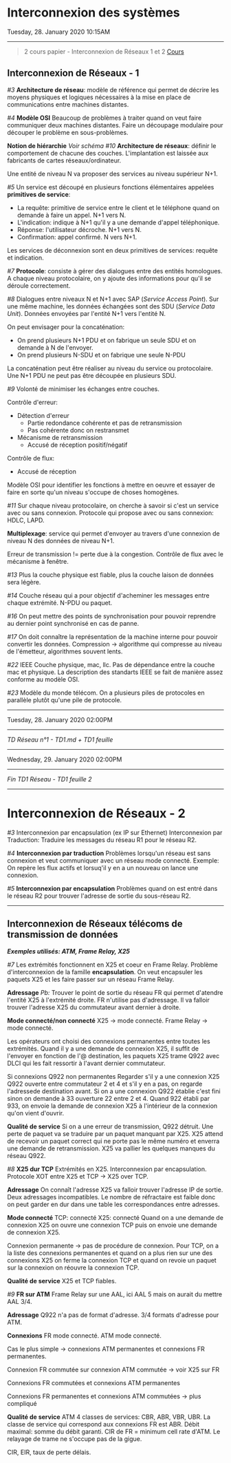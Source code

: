 # Interconnexion des systèmes

Tuesday, 28. January 2020 10:15AM

---

> 2 cours papier - Interconnexion de Réseaux 1 et 2
> [Cours](http://irt.enseeiht.fr/beylot/enseignement/index.html) 

## Interconnexion de Réseaux - 1

*#3*
**Architecture de réseau**: modèle de référence qui permet de décrire les moyens physiques et logiques nécessaires à la mise en place de communications entre machines distantes.

*#4*
**Modèle OSI**
Beaucoup de problèmes à traiter quand on veut faire communiquer deux machines distantes.
Faire un découpage modulaire pour découper le problème en sous-problèmes.

**Notion de hiérarchie**
*Voir schéma #10*
**Architecture de réseaux**: définir le comportement de chacune des couches.
L'implantation est laissée aux fabricants de cartes réseaux/ordinateur.

Une entité de niveau N va proposer des services au niveau supérieur N+1.

*#5*
Un service est découpé en plusieurs fonctions élémentaires appelées **primitives de service**:

- La requête: primitive de service entre le client et le téléphone quand on demande à faire un appel. N+1 vers N.
- L'indication: indique à N+1 qu'il y a une demande d'appel téléphonique.
- Réponse: l'utilisateur décroche. N+1 vers N.
- Confirmation: appel confirmé. N vers N+1.

Les services de déconnexion sont en deux primitives de services: requête et indication.

*#7*
**Protocole**: consiste à gérer des dialogues entre des entités homologues.
A chaque niveau protocolaire, on y ajoute des informations pour qu'il se déroule correctement.

*#8*
Dialogues entre niveaux N et N+1 avec SAP (*Service Access Point*).
Sur une même machine, les données échangées sont des SDU (*Service Data Unit*). Données envoyées par l'entité N+1 vers l'entité N.

On peut envisager pour la concaténation:

- On prend plusieurs N+1 PDU et on fabrique un seule SDU et on demande à N de l'envoyer.
- On prend plusieurs N-SDU et on fabrique une seule N-PDU

La concaténation peut être réaliser au niveau du service ou protocolaire.
Une N+1 PDU ne peut pas être découpée en plusieurs SDU.

*#9*
Volonté de minimiser les échanges entre couches.

Contrôle d'erreur:

- Détection d'erreur
	- Partie redondance cohérente et pas de retransmission
	- Pas cohérente donc on restransmet
- Mécanisme de retransmission
	- Accusé de réception positif/négatif

Contrôle de flux:

- Accusé de réception

Modèle OSI pour identifier les fonctions à mettre en oeuvre et essayer de faire en sorte qu'un niveau s'occupe de choses homogènes.

*#11*
Sur chaque niveau protocolaire, on cherche à savoir si c'est un service avec ou sans connexion.
Protocole qui propose avec ou sans connexion: HDLC, LAPD.

**Multiplexage**: service qui permet d'envoyer au travers d'une connexion de niveau N des données de niveau N+1.

Erreur de transmission != perte due à la congestion.
Contrôle de flux avec le mécanisme à fenêtre.

*#13*
Plus la couche physique est fiable, plus la couche laison de données sera légère.

*#14*
Couche réseau qui a pour objectif d'acheminer les messages entre chaque extrémité. N-PDU ou paquet.

*#16*
On peut mettre des points de synchronisation pour pouvoir reprendre au dernier point synchronisé en cas de panne.

*#17*
On doit connaître la représentation de la machine interne pour pouvoir convertir les données.
Compression -> algorithme qui compresse au niveau de l'émetteur, algorithmes souvent lents.

*#22*
IEEE Couche physique, mac, llc.
Pas de dépendance entre la couche mac et physique.
La description des standarts IEEE se fait de manière assez conforme au modèle OSI. 

*#23*
Modèle du monde télécom. On a plusieurs piles de protocoles en parallèle plutôt qu'une pile de protocole.

---

Tuesday, 28. January 2020 02:00PM 

---

*TD Réseau n°1 - TD1.md + TD1 feuille*

---

Wednesday, 29. January 2020 02:00PM 

---

*Fin TD1 Réseau - TD1 feuille 2*

---

# Interconnexion de Réseaux - 2

*#3*
Interconnexion par encapsulation (ex IP sur Ethernet)
Interconnexion par Traduction: Traduire les messages du réseau R1 pour le réseau R2.

*#4*
**Interconnexion par traduction**
Problèmes lorsqu'un réseau est sans connexion et veut communiquer avec un réseau mode connecté.
Exemple: On repère les flux actifs et lorsuq'il y en a un nouveau on lance une connexion.

*#5*
**Interconnexion par encapsulation**
Problèmes quand on est entré dans le réseau R2 pour trouver l'adresse de sortie du sous-réseau R2.

---

## Interconnexion de Réseaux télécoms de transmission de données

***Exemples utilisés: ATM, Frame Relay, X25***

*#7*
Les extrémités fonctionnent en X25 et coeur en Frame Relay.
Problème d'interconnexion de la famille **encapsulation**. On veut encapsuler les paquets X25 et les faire passer sur un réseau Frame Relay.

**Adressage**
*Pb:* Trouver le point de sortie du réseau FR qui permet d'atendre l'entité X25 à l'extrémité droite.
FR n'utilise pas d'adressage. Il va falloir trouver l'adresse X25 du commutateur avant dernier à droite.

**Mode connecté/non connecté**
X25 -> mode connecté.
Frame Relay -> mode connecté.

Les opérateurs ont choisi des connexions permanentes entre toutes les extrémités. Quand il y a une demande de connexion X25, il suffit de l'envoyer en fonction de l'@ destination, les paquets X25 trame Q922 avec DLCI qui les fait ressortir à l'avant dernier commutateur.

Si connexions Q922 non permanentes
Regarder s'il y a une connexion X25 Q922 ouverte entre commutateur 2 et 4 et s'il y en a pas, on regarde l'adressede destination avant. Si on a une connexion Q922 établie c'est fini sinon on demande à 33 ouverture 22 entre 2 et 4.
Quand 922 établi par 933, on envoie la demande de connexion X25 à l'intérieur de la connexion qu'on vient d'ouvrir. 

**Qualité de service**
Si on a une erreur de transmission, Q922 détruit. Une perte de paquet va se traduire par un paquet manquant par X25.
X25 attend de recevoir un paquet correct qui ne porte pas le même numéro et enverra une demande de retransmission.
X25 va pallier les quelques manques du réseau Q922.

*#8*
**X25 dur TCP**
Extrémités en X25. Interconnexion par encapsulation.
Protocole XOT entre X25
 et TCP -> X25 over TCP.

**Adressage**
On connaît l'adresse X25 va falloir trouver l'adresse IP de sortie. Deux adressages incompatibles.
Le nombre de réfractaire est faible donc on peut garder en dur dans une table les correspondances entre adresses.

**Mode connecté**
TCP: connecté
X25: connecté
Quand on a une demande de connexion X25 on ouvre une connexion TCP puis on envoie une demande de connexion X25.

Connexion permanente -> pas de procédure de connexion.
Pour TCP, on a la liste des connexions permanentes et quand on a plus rien sur une des connexions X25 on ferme la connexion TCP et quand on revoie un paquet sur la connexion on réouvre la connexion TCP.

**Qualité de service**
X25 et TCP fiables.

*#9*
**FR sur ATM**
Frame Relay sur une AAL, ici AAL 5 mais on aurait du mettre AAL 3/4.

**Adressage**
Q922 n'a pas de format d'adresse.
3/4 formats d'adresse pour ATM.

**Connexions**
FR mode connecté.
ATM mode connecté.

Cas le plus simple -> connexions ATM permanentes et connexions FR permanentes.

Connexion FR commutée sur connexion ATM commutée -> voir X25 sur FR

Connexions FR commutées et connexions ATM permanentes

Connexions FR permanentes et connexions ATM commutées -> plus compliqué

**Qualité de service**
ATM 4 classes de services: CBR, ABR, VBR, UBR.
La classe de service qui correspond aux connexions FR est ABR.
Débit maximal: somme du débit garanti.
CIR de FR = minimum cell rate d'ATM.
Le relayage de trame ne s'occupe pas de la gigue.

CIR, EIR, taux de perte délais.














